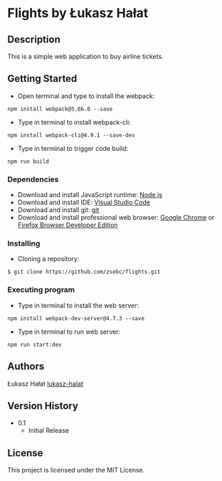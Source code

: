 # Flights by Łukasz Hałat

## Description

This is a simple web application to buy airline tickets.

## Getting Started

* Open terminal and type to install the webpack:
```
npm install webpack@5.66.0 --save
```
* Type in terminal to install webpack-cli:
```
npm install webpack-cli@4.9.1 --save-dev
```
* Type in terminal to trigger code build:
```
npm run build
```

### Dependencies

* Download and install JavaScript runtime: [Node.js](https://nodejs.org/en/download/)
* Download and install IDE: [Visual Studio Code](https://code.visualstudio.com/download)
* Download and install git: [git](https://git-scm.com/downloads)
* Download and install professional web browser: [Google Chrome](https://www.google.com/intl/en_en/chrome/) or [Firefox Browser Developer Edition](https://www.mozilla.org/en-US/firefox/developer/)

### Installing

* Cloning a repository:
```
$ git clone https://github.com/zsebc/flights.git
```

### Executing program

* Type in terminal to install the web server:
```
npm install webpack-dev-server@4.7.3 --save
```
* Type in terminal to run web server:
```
npm run start:dev
```

## Authors

Łukasz Hałat
[lukasz-halat](https://www.linkedin.com/in/lukasz-halat/)

## Version History

* 0.1
    * Initial Release

## License

This project is licensed under the MIT License.
